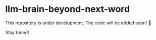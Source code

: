 # llm-brain-beyond-next-word
This repository is under development. The code will be added soon! 🚀

Stay tuned!
